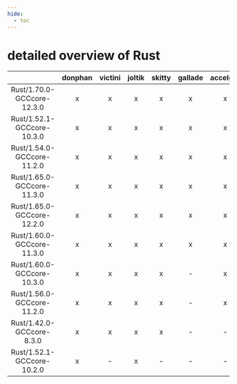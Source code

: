 ```yaml
---
hide:
  - toc
---
```


detailed overview of Rust
=========================

| |donphan|victini|joltik|skitty|gallade|accelgor|swalot|doduo|
| :---: | :---: | :---: | :---: | :---: | :---: | :---: | :---: | :---: |
|Rust/1.70.0-GCCcore-12.3.0|x|x|x|x|x|x|x|x|
|Rust/1.52.1-GCCcore-10.3.0|x|x|x|x|x|x|x|x|
|Rust/1.54.0-GCCcore-11.2.0|x|x|x|x|x|x|x|x|
|Rust/1.65.0-GCCcore-11.3.0|x|x|x|x|x|x|x|x|
|Rust/1.65.0-GCCcore-12.2.0|x|x|x|x|x|x|x|x|
|Rust/1.60.0-GCCcore-11.3.0|x|x|x|x|x|x|x|x|
|Rust/1.60.0-GCCcore-10.3.0|x|x|x|x|-|x|x|x|
|Rust/1.56.0-GCCcore-11.2.0|x|x|x|x|-|x|x|x|
|Rust/1.42.0-GCCcore-8.3.0|x|x|x|x|-|-|-|x|
|Rust/1.52.1-GCCcore-10.2.0|x|-|x|-|-|-|-|-|
